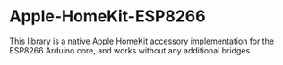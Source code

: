 # Apple-HomeKit-ESP8266
 This library is a native Apple HomeKit accessory implementation for the ESP8266 Arduino core, and works without any additional bridges.
